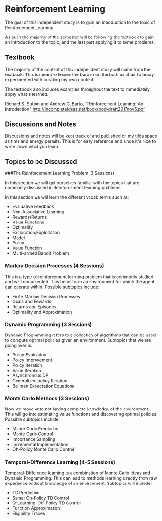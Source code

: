 # Reinforcement Learning

The goal of this independent study is to gain an introduction to the topic of Reinforcement Learning. 

As such the majority of the semester will be following the textbook to gain an introduction to the topic, and the last part applying it to some problems.


## Textbook

The majority of the content of this independent study will come from the textbook. This is meant to lessen the burden on the both us of as I already experimented with curating my own content.

The textbook also includes examples throughout the text to immediately apply what's learned.

Richard S. Sutton and Andrew G. Barto, "Reinforcement Learning: An Introduction" http://incompleteideas.net/book/bookdraft2017nov5.pdf

## Discussions and Notes

Discussions and notes will be kept track of and published on my tilda space as time and energy permits. This is for easy reference and since it's nice to write down what you learn.

## Topics to be Discussed

###The Reinforcement Learning Problem (3 Sessions)

In this section we will get ourselves familiar with the topics that are commonly discussed in Reinforcement learning problems.

In this section we will learn the different vocab terms such as:

- Evaluative Feedback 
- Non-Associative Learning
- Rewards/Returns
- Value Functions
- Optimality
- Exploration/Exploitation
- Model
- Policy
- Value Function
- Multi-armed Bandit Problem

### Markov Decision Processes (4 Sessions)

This is a type of reinforcement learning problem that is commonly studied and well documented. This helps form an environment for which the agent can operate within. Possible subtopics include:

- Finite Markov Decision Processes
- Goals and Rewards
- Returns and Episodes
- Optimality and Approximation

### Dynamic Programming (3 Sessions)

Dynamic Programming refers to a collection of algorithms that can be used to compute optimal policies given an environment. Subtopics that we are going over is:

- Policy Evaluation
- Policy Improvement
- Policy Iteration
- Value Iteration
- Asynchronous DP
- Generalized policy Iteration 
- Bellman Expectation Equations

### Monte Carlo Methods (3 Sessions)

Now we move onto not having complete knowledge of the environment. This will go into estimating value functions and discovering optimal policies. Possible subtopics include:

- Monte Carlo Prediction
- Monte Carlo Control
- Importance Sampling
- Incremental Implementation
- Off-Policy Monte Carlo Control

### Temporal-Difference Learning (4-5 Sessions)

Temporal-Difference learning is a combination of Monte Carlo ideas and Dynamic Programming. This can lead to methods learning directly from raw experience without knowledge of an environment. Subtopics will include:

- TD Prediction
- Sarsa: On-Policy TD Control
- Q-Learning: Off-Policy TD Control
- Function Approximation
- Eligibility Traces
